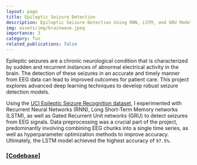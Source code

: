 ```yaml
---
layout: page
title: Epileptic Seizure Detection
description: Epileptic Seizure Detection Using RNN, LSTM, and GRU Models
img: assets/img/brainwave.jpeg
importance: 3
category: fun
related_publications: false
---
```


Epileptic seizures are a chronic neurological condition that is characterized by sudden and recurrent instances of abnormal electrical activity in the brain. The detection of these seizures in an accurate and timely manner from EEG data can lead to improved outcomes for patient care. This project explores advanced deep learning techniques to develop robust seizure detection models.

Using the [UCI Epileptic Seizure Recognition dataset](https://archive.ics.uci.edu/ml/datasets/Epileptic+Seizure+Recognition), I experimented with Recurrent Neural Networks (RNN), Long Short-Term Memory networks (LSTM), as well as Gated Recurrent Unit networks (GRU) to detect seizures from EEG signals. Data preprocessing was a crucial part of the project, predominantly involving combining EEG chunks into a single time series, as well as hyperparameter optimization methods to improve accuracy. Ultimately, the LSTM model achieved the highest accuracy of `97.5%`.

### [[Codebase]](https://github.com/dkat0/LSTM-Seizure-Prediction)